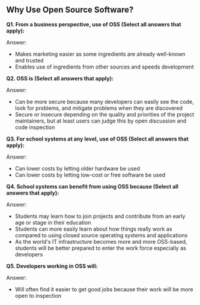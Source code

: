 ## Why Use Open Source Software?

**Q1. From a business perspective, use of OSS (Select all answers that apply):**

Answer: 
* Makes marketing easier as some ingredients are already well-known and trusted
* Enables use of ingredients from other sources and speeds development


**Q2. OSS is (Select all answers that apply):**

Answer: 
* Can be more secure because many developers can easily see the code, look for problems, and mitigate problems when they are discovered
* Secure or insecure depending on the quality and priorities of the project maintainers, but at least users can judge this by open discussion and code inspection

**Q3. For school systems at any level, use of OSS (Select all answers that apply):**

Answer:
* Can lower costs by letting older hardware be used
* Can lower costs by letting low-cost or free software be used

**Q4. School systems can benefit from using OSS because (Select all answers that apply):**

Answer:
* Students may learn how to join projects and contribute from an early age or stage in their education
* Students can more easily learn about how things really work as compared to using closed source operating systems and applications
* As the world's IT infrastructure becomes more and more OSS-based, students will be better prepared to enter the work force especially as developers

**Q5. Developers working in OSS will:**

Answer:
* Will often find it easier to get good jobs because their work will be more open to inspection
